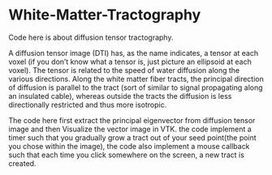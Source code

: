 # White-Matter-Tractography

Code here is about diffusion tensor tractography. 

A diffusion tensor image (DTI) has, as the name indicates, a tensor at each voxel (if you don’t
know what a tensor is, just picture an ellipsoid at each voxel). The tensor is related to the speed
of water diffusion along the various directions. Along the white matter fiber tracts, the principal
direction of diffusion is parallel to the tract (sort of similar to signal propagating along an
insulated cable), whereas outside the tracts the diffusion is less directionally restricted and thus
more isotropic. 

The code here first extract the principal eigenvector from diffusion tensor image and then Visualize
the vector image in VTK. the code implement a timer such that you gradually grow a tract out of your 
seed point(the point you chose within the image), the code also implement a mouse callback such that 
each time you click somewhere on the screen, a new tract is created.

